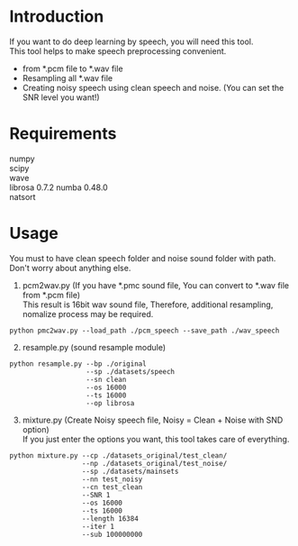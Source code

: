 # Introduction  
If you want to do deep learning by speech, you will need this tool.  
This tool helps to make speech preprocessing convenient.  
- from *.pcm file to *.wav file  
- Resampling all *.wav file  
- Creating noisy speech using clean speech and noise. (You can set the SNR level you want!)  
#
# Requirements  
numpy  
scipy  
wave  
librosa 0.7.2
numba 0.48.0  
natsort  
#
# Usage  
You must to have clean speech folder and noise sound folder with path.  
Don't worry about anything else.  
  
  
1. pcm2wav.py (If you have *.pmc sound file, You can convert to *.wav file from *.pcm file)  
   This result is 16bit wav sound file, Therefore, additional resampling, nomalize process may be required.  
```
python pmc2wav.py --load_path ./pcm_speech --save_path ./wav_speech
```
  
  
2. resample.py (sound resample module)
```
python resample.py --bp ./original 
                   --sp ./datasets/speech 
                   --sn clean 
                   --os 16000 
                   --ts 16000 
                   --op librosa
```
  
  
3. mixture.py (Create Noisy speech file, Noisy = Clean + Noise with SND option)  
   If you just enter the options you want, this tool takes care of everything.  
```
python mixture.py --cp ./datasets_original/test_clean/
                  --np ./datasets_original/test_noise/
                  --sp ./datasets/mainsets
                  --nn test_noisy 
                  --cn test_clean 
                  --SNR 1 
                  --os 16000
                  --ts 16000 
                  --length 16384 
                  --iter 1
                  --sub 100000000
```
